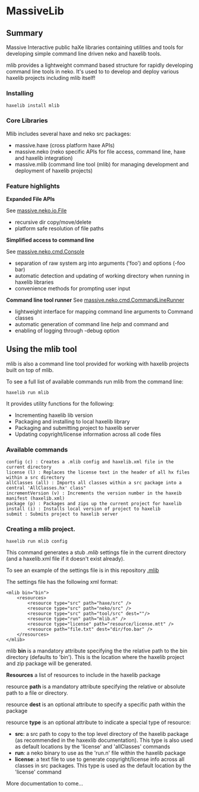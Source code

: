 MassiveLib
====================

Summary
---------------------

Massive Interactive public haXe libraries containing utilities and tools for developing simple command line driven neko and haxelib tools.

mlib provides a lightweight command based structure for rapidly developing command line tools in neko. It's used to to develop and deploy various haxelib projects including mlib itself!


### Installing

	haxelib install mlib

### Core Libraries

Mlib includes several haxe and neko src packages:

*	massive.haxe (cross platform haxe APIs)
*	massive.neko (neko specific APIs for file access, command line, haxe and haxelib integration)
*	massive.mlib (command line tool (mlib) for managing development and deployment of haxelib projects)


### Feature highlights

**Expanded File APIs**

See [massive.neko.io.File](https://github.com/massiveinteractive/MassiveLib/blob/master/neko/src/massive/neko/io/File.hx)

*	recursive dir copy/move/delete
*	platform safe resolution of file paths


**Simplified access to command line**

See  [massive.neko.cmd.Console](https://github.com/massiveinteractive/MassiveLib/blob/master/neko/src/massive/neko/cmd/Console.hx)

*	separation of raw system arg into arguments ('foo') and options (-foo bar)
*	automatic detection and updating of working directory when running in haxelib libraries
*	convenience methods for prompting user input

**Command line tool runner**
See [massive.neko.cmd.CommandLineRunner](https://github.com/massiveinteractive/MassiveLib/blob/master/neko/src/massive/neko/cmd/CommandLineRunner.hx)

*	lightweight interface for mapping command line arguments to Command classes
*	automatic generation of command line *help* and command and  
*	enabling of logging through -debug option



Using the mlib tool
--------------------


mlib is also a command line tool provided for working with haxelib projects built on top of mlib.

To see a full list of available commands run mlib from the command line:

	haxelib run mlib
	
It provides utility functions for the following:

*	Incrementing haxelib lib version
*	Packaging and installing to local haxelib library
*	Packaging and submitting project to haxelib server
*	Updating copyright/license information across all code files

### Available commands

	config (c) : Creates a .mlib config and haxelib.xml file in the current directory
	license (l) : Replaces the license text in the header of all hx files within a src directory
	allClasses (all) : Imports all classes within a src package into a central 'AllClasses.hx' class"
	incrementVersion (v) : Increments the version number in the haxeib manifest (haxelib.xml)
	package (p) : Packages and zips up the current project for haxelib
	install (i) : Installs local version of project to haxelib
	submit : Submits project to haxelib server
   

### Creating a mlib project.

	haxelib run mlib config
	
This command generates a stub *.mlib* settings file in the current directory (and a haxelib.xml file if it doesn't exist already).

To see an example of the settings file is in this repository [.mlib](https://github.com/massiveinteractive/MassiveLib/blob/master/.mlib) 

The settings file has the following xml format:

	<mlib bin="bin">
		<resources>
			<resource type="src" path="haxe/src" />
			<resource type="src" path="neko/src" />
			<resource type="src" path="tool/src" dest=""/>
			<resource type="run" path="mlib.n" />
			<resource type="license" path="resource/license.mtt" />
			<resource path="file.txt" dest="dir/foo.bar" />
		</resources>	
	</mlib>


mlib **bin** is a mandatory attribute specifying the the relative path to the bin directory (defaults to 'bin'). This is the location where the haxelib project and zip package will be generated.

**Resources** a list of resources to include in the haxelib package

resource **path** is a mandatory attribute specifying the relative or absolute path to a file or directory.

resource **dest** is an optional attribute to specify a specific path within the package

resource **type** is an optional attribute to indicate a special type of resource:

*	**src**: a src path to copy to the top level directory of the haxelib package (as recommended in the haxexlib documentation). This type is also used as default locations by the 'license' and 'allClasses' commands  
*	**run**: a neko binary to use as the 'run.n' file within the haxelib package
*	**license**: a text file to use to generate copyright/license info across all classes in src packages. This type is used as the default location by the 'license' command  




More documentation to come...